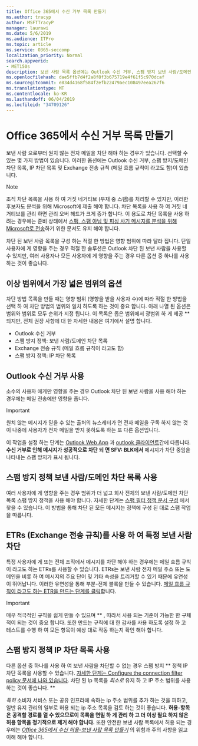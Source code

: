 ```yaml
---
title: Office 365에서 수신 거부 목록 만들기
ms.author: tracyp
author: MSFTTracyP
manager: laurawi
ms.date: 5/6/2019
ms.audience: ITPro
ms.topic: article
ms.service: O365-seccomp
localization_priority: Normal
search.appverid:
- MET150s
description: 보낸 사람 목록 옵션에는 Outlook 수신 거부, 스팸 방지 보낸 사람/도메인 차단 목록, IP 차단 목록 및 ETRs (Exchange 전송 규칙)가 메일 흐름 규칙이 라고도 합니다.
ms.openlocfilehash: dae5ffb7d4f2a8f8f3b675719e4f61f5c970dcaf
ms.sourcegitcommit: e834d4168f584f2efb22479aec108497eea267f6
ms.translationtype: MT
ms.contentlocale: ko-KR
ms.lasthandoff: 06/04/2019
ms.locfileid: "34709126"
---
```

# <a name="create-block-sender-lists-in-office-365"></a>Office 365에서 수신 거부 목록 만들기

보낸 사람 으로부터 원치 않는 전자 메일을 차단 해야 하는 경우가 있습니다. 선택할 수 있는 몇 가지 방법이 있습니다. 이러한 옵션에는 Outlook 수신 거부, 스팸 방지/도메인 차단 목록, IP 차단 목록 및 Exchange 전송 규칙 (메일 흐름 규칙이 라고도 함)이 있습니다.

> [!NOTE]
> 조직 차단 목록을 사용 하 여 거짓 네거티브 (부재 중 스팸)를 처리할 수 있지만, 이러한 후보자도 분석을 위해 Microsoft에 제출 해야 합니다. 차단 목록을 사용 하 여 거짓 네거티브를 관리 하면 관리 오버 헤드가 크게 증가 합니다. 이 용도로 차단 목록을 사용 하려는 경우에는 준비 상태에서 [스팸, 스팸 아님 및 피싱 사기 메시지를 분석을 위해 Microsoft로 전송](https://docs.microsoft.com/en-us/office365/SecurityCompliance/submit-spam-non-spam-and-phishing-scam-messages-to-microsoft-for-analysis)하기 위한 문서도 유지 해야 합니다.

차단 된 보낸 사람 목록을 구성 하는 적절 한 방법은 영향 범위에 따라 달라 집니다. 단일 사용자에 게 영향을 주는 경우 적절 한 솔루션은 Outlook 차단 된 보낸 사람을 사용할 수 있지만, 여러 사용자나 모든 사용자에 게 영향을 주는 경우 다른 옵션 중 하나를 사용 하는 것이 좋습니다.

## <a name="options-from-least-to-broadest-scope"></a>이상 범위에서 가장 넓은 범위의 옵션

차단 방법 목록을 만들 때는 영향 범위 (영향을 받을 사용자 수)에 따라 적절 한 방법을 선택 하 여 차단 방법의 범위와 일치 하도록 하는 것이 중요 합니다. 아래 나열 된 옵션은 범위와 범위로 모두 순위가 지정 됩니다. 이 목록은 좁은 범위에서 광범위 하 게 제공 ** 되지만, 전체 권장 사항에 대 한 자세한 내용은 여기에서 설명 합니다.

- Outlook 수신 거부
- 스팸 방지 정책: 보낸 사람/도메인 차단 목록
- Exchange 전송 규칙 (메일 흐름 규칙이 라고도 함)
- 스팸 방지 정책: IP 차단 목록

## <a name="use-outlook-blocked-senders"></a>Outlook 수신 거부 사용

소수의 사용자 에게만 영향을 주는 경우 Outlook 차단 된 보낸 사람을 사용 해야 하는 경우에는 메일 전송에만 영향을 줍니다.

> [!IMPORTANT]
> 원치 않는 메시지가 믿을 수 있는 출처의 뉴스레터가 면 전자 메일을 구독 하지 않는 것이 나중에 사용자가 전자 메일을 받지 못하도록 하는 또 다른 옵션입니다.

이 작업을 설정 하는 단계는 [Outlook Web App](https://support.office.com/en-us/article/block-or-allow-junk-email-settings-48c9f6f7-2309-4f95-9a4d-de987e880e46) 과 [outlook 클라이언트](https://support.office.com/en-us/article/overview-of-the-junk-email-filter-5ae3ea8e-cf41-4fa0-b02a-3b96e21de089)간에 다릅니다. **수신 거부로 인해 메시지가 성공적으로 차단 되 면 SFV: BLK에서** 메시지가 차단 중임을 나타내는 스팸 방지가 표시 됩니다.

## <a name="use-anti-spam-policy-senderdomain-block-lists"></a>스팸 방지 정책 보낸 사람/도메인 차단 목록 사용

여러 사용자에 게 영향을 주는 경우 범위가 더 넓고 회사 전체의 보낸 사람/도메인 차단 목록 스팸 방지 정책을 사용 해야 합니다. 자세한 단계는 [스팸 필터 정책 문서 구성](https://docs.microsoft.com/en-us/office365/securitycompliance/configure-your-spam-filter-policies) 에서 찾을 수 있습니다. 이 방법을 통해 차단 된 모든 메시지는 정책에 구성 된 대로 스팸 작업을 따릅니다.

## <a name="use-exchange-transport-rules-etrs-to-block-specific-senders"></a>ETRs (Exchange 전송 규칙)를 사용 하 여 특정 보낸 사람 차단

특정 사용자에 게 또는 전체 조직에서 메시지를 차단 해야 하는 경우에는 메일 흐름 규칙이 라고도 하는 ETRs를 사용할 수 있습니다. ETRs는 보낸 사람 전자 메일 주소 또는 도메인을 비롯 하 여 메시지의 주요 단어 및 기타 속성을 트리거할 수 있기 때문에 유연성이 뛰어납니다. 이러한 유연성을 통해 부분-전체 블록을 만들 수 있습니다. [메일 흐름 규칙이 라고도 하는 ETR을 만드는 단계를 클릭](https://docs.microsoft.com/en-us/office365/SecurityCompliance/use-mail-flow-rules-to-set-the-spam-confidence-level-scl-in-messages)합니다.

> [!IMPORTANT]
> 매우 적극적인 규칙을 쉽게 만들 수 있으며 ** , 따라서 사용 되는 기준이 가능한 한 구체적이 되는 것이 중요 합니다. 또한 만드는 규칙에 대 한 감사를 사용 하도록 설정 하 고 테스트를 수행 하 여 모든 항목이 예상 대로 작동 하는지 확인 해야 합니다.

## <a name="use-anti-spam-policy-ip-block-lists"></a>스팸 방지 정책 IP 차단 목록 사용

다른 옵션 중 하나를 사용 하 여 보낸 사람을 차단할 수 없는 경우 스팸 방지 ** 정책 IP 차단 목록을 사용할 수 있습니다. [자세한 단계는 Configure the connection filter policy 문서에 나와 있습니다](https://docs.microsoft.com/en-us/office365/securitycompliance/configure-the-connection-filter-policy). 차단 된 Ip 목록을 *최소로* 유지 하 고 IP 주소 범위를 사용 하는 것이 좋습니다. **

*특히* 소비자 서비스 또는 공유 인프라에 속하는 ip 주소 범위를 추가 하는 것을 피하고, 일반 유지 관리의 일부로 허용 되는 ip 주소 목록을 검토 하는 것이 좋습니다. **허용-항목은 공격할 경로를 열 수 있으므로이 목록을 면밀 하 게 관리 하 고 더 이상 필요 하지 않은 허용 항목을 정기적으로 제거 해야 합니다.** 또한 안전한 보낸 사람 목록에서 허용 되는 경우에는 *[Office 365에서 수신 허용-보낸 사람 목록 만들기](create-safe-sender-lists-in-office-365.md)* 의 위험과 주의 사항을 읽고 이해 해야 합니다.